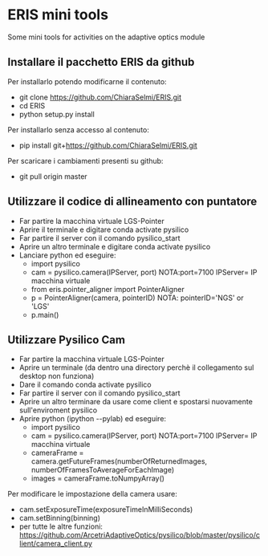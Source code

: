 # ERIS mini tools
Some mini tools for activities on the adaptive optics module

## Installare il pacchetto ERIS da github ##
Per installarlo potendo modificarne il contenuto:
- git clone https://github.com/ChiaraSelmi/ERIS.git
- cd ERIS
- python setup.py install

Per installarlo senza accesso al contenuto:
- pip install git+https://github.com/ChiaraSelmi/ERIS.git

Per scaricare i cambiamenti presenti su github:
- git pull origin master

## Utilizzare il codice di allineamento con puntatore ##
- Far partire la macchina virtuale LGS-Pointer
- Aprire il terminale e digitare conda activate pysilico
- Far partire il server con il comando pysilico_start
- Aprire un altro terminale e digitare conda activate pysilico
- Lanciare python ed eseguire:
  - import pysilico
  - cam = pysilico.camera(IPServer, port)   NOTA:port=7100 IPServer= IP macchina virtuale
  - from eris.pointer_aligner import PointerAligner
  - p = PointerAligner(camera, pointerID) NOTA: pointerID='NGS' or 'LGS'
  - p.main()

## Utilizzare Pysilico Cam ##
- Far partire la macchina virtuale LGS-Pointer
- Aprire un terminale (da dentro una directory perchè il collegamento sul desktop non funziona)
- Dare il comando conda activate pysilico
- Far partire il server con il comando pysilico_start
- Aprire un altro terminare da usare come client e spostarsi nuovamente sull'enviroment pysilico
- Aprire python (ipython --pylab) ed eseguire:
  - import pysilico
  - cam = pysilico.camera(IPServer, port)   NOTA:port=7100 IPServer= IP macchina virtuale
  - cameraFrame = camera.getFutureFrames(numberOfReturnedImages, numberOfFramesToAverageForEachImage)
  - images = cameraFrame.toNumpyArray()

Per modificare le impostazione della camera usare:
- cam.setExposureTime(exposureTimeInMilliSeconds)
- cam.setBinning(binning)
- per tutte le altre funzioni: https://github.com/ArcetriAdaptiveOptics/pysilico/blob/master/pysilico/client/camera_client.py
